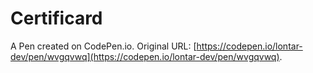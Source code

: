 # Certificard

A Pen created on CodePen.io. Original URL: [https://codepen.io/lontar-dev/pen/wvgqvwq](https://codepen.io/lontar-dev/pen/wvgqvwq).


